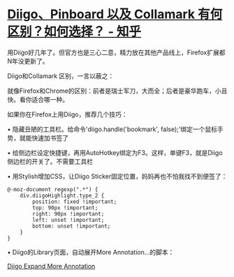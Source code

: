 # [Diigo、Pinboard 以及 Collamark 有何区别？如何选择？ - 知乎](https://www.zhihu.com/question/50767529/answer/125334446)

用Diigo好几年了。但官方也是三心二意，精力放在其他产品线上，Firefox扩展都N年没更新了。

Diigo和Collamark 区别，一言以蔽之：

就像Firefox和Chrome的区别：前者是瑞士军刀，大而全；后者是豪华跑车，小且快。看你适合哪一种。

如果你在Firefox上用Diigo，推荐几个技巧：

• 隐藏丑陋的工具栏。给命令'diigo.handle('bookmark', false);'绑定一个鼠标手势，就能快速加书签了

• 给侧边栏设定快捷键，再用AutoHotkey绑定为F3。这样，单键F3，就是Diigo侧边栏的开关了。不需要工具栏

• 用Stylish增加CSS，让Diigo Sticker固定位置，妈妈再也不怕我找不到便签了：

```
@-moz-document regexp(".*") {
    div.diigoHighlight.type_2 {
        position: fixed !important;
        top: 90px !important;
        right: 90px !important;
        left: unset !important;
        bottom: unset !important;
    }
}
```

• Diigo的Library页面，自动展开More Annotation...的脚本：

[Diigo Expand More Annotation](https://greasyfork.org/zh-CN/scripts/27821-diigo-expand-more-annotation)
